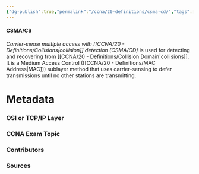 ```yaml
---
{"dg-publish":true,"permalink":"/ccna/20-definitions/csma-cd/","tags":["defs_ccna"]}
---
```


#### CSMA/CS
*Carrier-sense multiple access with [[CCNA/20 - Definitions/Collisions\|collision]] detection (CSMA/CD)* is used for detecting and recovering from [[CCNA/20 - Definitions/Collision Domain\|collisions]]. It is a Medium Access Control ([[CCNA/20 - Definitions/MAC Address\|MAC]]) sublayer method that uses carrier-sensing to defer transmissions until no other stations are transmitting.

# Metadata
### OSI or TCP/IP Layer

### CCNA Exam Topic

### Contributors

### Sources


